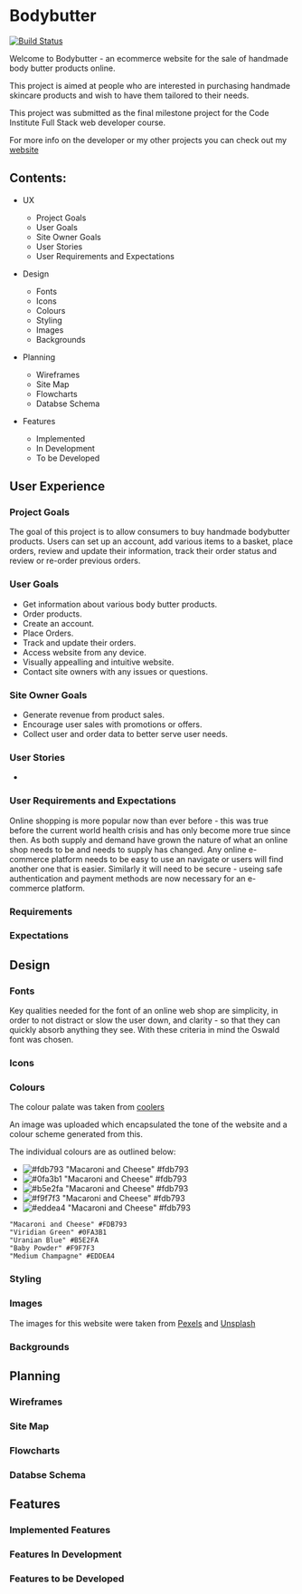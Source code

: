 # Bodybutter

[![Build Status](https://travis-ci.org/geminerald/bodybutter.svg?branch=master)](https://travis-ci.org/geminerald/bodybutter)

<p>Welcome to Bodybutter - an ecommerce website for the sale of handmade body butter products online.

This project is aimed at people who are interested in purchasing handmade skincare products and wish to have them tailored to their needs.

This project was submitted as the final milestone project for the Code Institute Full Stack web developer course.

For more info on the developer or my other projects you can check out my [website](https://geminerald.github.io/geminerald/)
</p>

## Contents:

- UX
    - Project Goals
    - User Goals
    - Site Owner Goals
    - User Stories
    - User Requirements and Expectations

- Design
    - Fonts
    - Icons
    - Colours
    - Styling
    - Images
    - Backgrounds

- Planning
    - Wireframes
    - Site Map
    - Flowcharts
    - Databse Schema

- Features
    - Implemented
    - In Development
    - To be Developed


## User Experience

### Project Goals

The goal of this project is to allow consumers to buy handmade bodybutter products. Users can set up an account, add various items to a basket, place orders, review and update their information, track their order status and review or re-order previous orders.

### User Goals

* Get information about various body butter products.
* Order products.
* Create an account.
* Place Orders. 
* Track and update their orders.
* Access website from any device.
* Visually appealling and intuitive website.
* Contact site owners with any issues or questions.

### Site Owner Goals

* Generate revenue from product sales.
* Encourage user sales with promotions or offers.
* Collect user and order data to better serve user needs.

### User Stories

* 

### User Requirements and Expectations

Online shopping is more popular now than ever before - this was true before the current world health crisis and has only become more true since then. 
As both supply and demand have grown the nature of what an online shop needs to be and needs to supply has changed.
Any online e-commerce platform needs to be easy to use an navigate or users will find another one that is easier. 
Similarly it will need to be secure - useing safe authentication and payment methods are now necessary for an e-commerce platform.

### Requirements

### Expectations

## Design

### Fonts

Key qualities needed for the font of an online web shop are simplicity, in order to not distract or slow the user down, and clarity - so that they can quickly absorb anything they see.
With these criteria in mind the Oswald font was chosen.

### Icons

### Colours

The colour palate was taken from [coolers](https://coolors.co/)

An image was uploaded which encapsulated the tone of the website and a colour scheme generated from this.

The individual colours are as outlined below:

- ![#fdb793](https://placehold.it/15/fdb793/000000?text=+) "Macaroni and Cheese" #fdb793
- ![#0fa3b1](https://placehold.it/15/0fa3b1/000000?text=+) "Macaroni and Cheese" #fdb793
- ![#b5e2fa](https://placehold.it/15/b5e2fa/000000?text=+) "Macaroni and Cheese" #fdb793
- ![#f9f7f3](https://placehold.it/15/f9f7f3/000000?text=+) "Macaroni and Cheese" #fdb793
- ![#eddea4](https://placehold.it/15/eddea4/000000?text=+) "Macaroni and Cheese" #fdb793

```
"Macaroni and Cheese" #FDB793
"Viridian Green" #0FA3B1
"Uranian Blue" #B5E2FA
"Baby Powder" #F9F7F3
"Medium Champagne" #EDDEA4
```
### Styling

### Images

The images for this website were taken from [Pexels](https://www.pexels.com/) and [Unsplash](https://unsplash.com/)



### Backgrounds

## Planning

### Wireframes

### Site Map

### Flowcharts

### Databse Schema

## Features

### Implemented Features

### Features In Development

### Features to be Developed